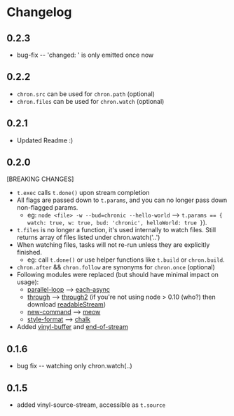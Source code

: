 # Changelog

## 0.2.3

* bug-fix  -- 'changed: ' is only emitted once now

## 0.2.2

* `chron.src` can be used for `chron.path` (optional)
* `chron.files` can be used for `chron.watch` (optional)

## 0.2.1

* Updated Readme :)

## 0.2.0 

[BREAKING CHANGES]

* `t.exec` calls `t.done()` upon stream completion
* All flags are passed down to `t.params`, and you can no longer pass down non-flagged params. 
    - eg: `node <file> -w --bud=chronic --hello-world` --> `t.params == { watch: true, w: true, bud: 'chronic', helloWorld: true }`). 
* `t.files` is no longer a function, it's used internally to watch files. Still returns array of files listed under chron.watch('..')
* When watching files, tasks will not re-run unless they are explicitly finished. 
    - eg: call `t.done()` or use helper functions like `t.build` or `chron.build`.
* `chron.after` && `chron.follow` are synonyms for `chron.once` (optional)
* Following modules were replaced (but should have minimal impact on usage):
    - [parallel-loop](https://www.npmjs.com/package/parallel-loop) --> [each-async](https://www.npmjs.com/package/each-async)
    - [through](https://www.npmjs.com/package/through) --> [through2](https://www.npmjs.com/package/through2) (if you're not using node > 0.10 (who?) then download [readableStream](https://www.npmjs.com/package/readable-stream))
    - [new-command](https://www.npmjs.com/package/new-command) --> [meow](https://www.npmjs.com/package/meow)
    - [style-format](https://www.npmjs.com/package/style-format) --> [chalk](https://www.npmjs.com/package/chalk)
* Added [vinyl-buffer](https://www.npmjs.com/package/vinyl-buffer) and [end-of-stream](https://www.npmjs.com/package/end-of-stream)


## 0.1.6

* bug fix -- watching only chron.watch(..)

## 0.1.5

* added vinyl-source-stream, accessible as `t.source`
